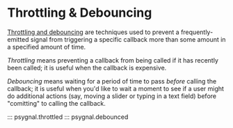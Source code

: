 # Throttling & Debouncing

[Throttling and
debouncing](https://stackoverflow.com/questions/25991367/difference-between-throttling-and-debouncing-a-function)
are techniques used to prevent a frequently-emitted signal from triggering a
specific callback more than some amount in a specified amount of time.

*Throttling* means preventing a callback from being called if it has recently been
called; it is useful when the callback is expensive.

*Debouncing* means waiting
for a period of time to pass *before* calling the callback; it is useful when
you'd like to wait a moment to see if a user might do additional actions (say,
moving a slider or typing in a text field) before "comitting" to calling the
callback.

::: psygnal.throttled
::: psygnal.debounced
